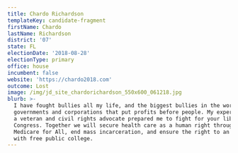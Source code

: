 ```yaml
---
title: Chardo Richardson
templateKey: candidate-fragment
firstName: Chardo
lastName: Richardson
district: '07'
state: FL
electionDate: '2018-08-28'
electionType: primary
office: house
incumbent: false
website: 'https://chardo2018.com'
outcome: Lost
image: /img/jd_site_chardorichardson_550x600_061218.jpg
blurb: >-
  I have fought bullies all my life, and the biggest bullies in the world are
  governments and corporations that put profits before people. My experiences as
  a veteran and civil rights advocate prepared me to fight for your liberties in
  Congress. Together we will secure health care as a human right through
  Medicare for All, end mass incarceration, and ensure the right to an education
  with free public college.
---
```


